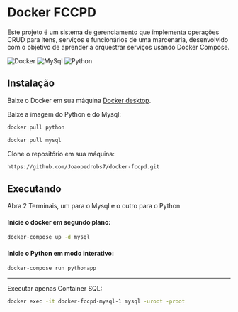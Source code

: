 # Docker FCCPD
Este projeto é um sistema de gerenciamento que implementa operações CRUD para itens, serviços e funcionários de uma marcenaria, desenvolvido com o objetivo de aprender a orquestrar serviços usando Docker Compose.

![Docker](https://img.shields.io/badge/Docker-2CA5E0?style=for-the-badge&logo=docker&logoColor=white)
![MySql](https://img.shields.io/badge/MySQL-005C84?style=for-the-badge&logo=mysql&logoColor=white)
![Python](https://img.shields.io/badge/python-3670A0?style=for-the-badge&logo=python&logoColor=ffdd54)

## Instalação
Baixe o Docker em sua máquina [Docker desktop](https://www.docker.com/products/docker-desktop/).

Baixe a imagem do Python e do Mysql:
```bash
docker pull python
```
```bash
docker pull mysql
```

Clone o repositório em sua máquina:

```bash
https://github.com/Joaopedrobs7/docker-fccpd.git
```

## Executando
Abra 2 Terminais, um para o Mysql e o outro para o Python

#### Inicie o docker em segundo plano:
```bash
docker-compose up -d mysql
```

#### Inicie o Python em modo interativo:
```bash
docker-compose run pythonapp
```

------------------
Executar apenas Container SQL:
```bash
docker exec -it docker-fccpd-mysql-1 mysql -uroot -proot
```

